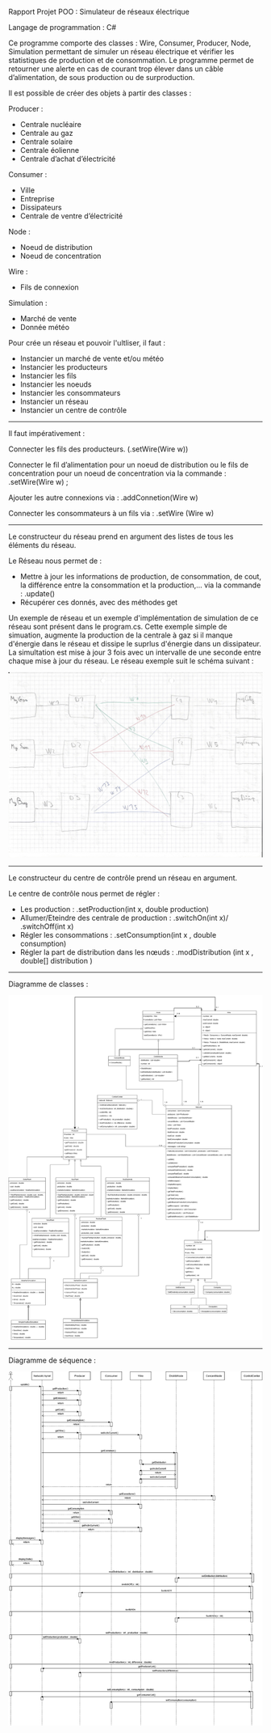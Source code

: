 Rapport Projet POO : Simulateur de réseaux électrique

Langage de programmation : C# 

Ce programme comporte des classes : Wire, Consumer, Producer, Node, Simulation permettant de simuler un réseau électrique et vérifier les statistiques de production et de consommation. Le programme permet de retourner une alerte en cas de courant trop élever dans un câble d’alimentation, de sous production ou de surproduction. 

Il est possible de créer des objets à partir des classes : 

Producer : 
- Centrale nucléaire 
- Centrale au gaz
- Centrale solaire 
- Centrale éolienne 
- Centrale d’achat d’électricité 

Consumer : 
- Ville
- Entreprise
- Dissipateurs
- Centrale de ventre d’électricité 

Node : 
- Noeud de distribution 
- Noeud de concentration 

Wire :
- Fils de connexion 

Simulation : 
- Marché de vente 
- Donnée météo



Pour crée un réseau et pouvoir l'ultliser, il faut :
- Instancier un marché de vente et/ou météo
- Instancier les producteurs  
- Instancier les fils 
- Instancier les noeuds 
- Instancier les consommateurs
- Instancier un réseau 
- Instancier un centre de contrôle

----------------------------------

Il faut impérativement : 

Connecter les fils des producteurs. (.setWire(Wire w))

Connecter le fil d’alimentation pour un noeud de distribution ou le fils de concentration pour un noeud de concentration via la commande : .setWire(Wire w) ;

Ajouter les autre connexions via : .addConnetion(Wire w)

Connecter les consommateurs à un fils via : .setWire (Wire w)

----------------------------------

Le constructeur du réseau prend en argument des listes de tous les éléments du réseau.

Le Réseau nous permet de :

- Mettre à jour les informations de production, de consommation, de cout, la différence entre la consommation et la production,... via la commande : .update()
- Récupérer ces donnés, avec des méthodes get

Un exemple de réseau et un exemple d'implémentation de simulation de ce réseau sont présent dans le program.cs. Cette exemple simple de simuation, augmente la production de la centrale à gaz si il manque d'énergie dans le réseau et dissipe le suprlus d'énergie dans un dissipateur. La simultation est mise à jour 3 fois avec un intervalle de une seconde entre chaque mise à jour du réseau. Le réseau exemple suit le schéma suivant : 

![Screenshot](Image/Exemple.png)

----------------------------------

Le constructeur du centre de contrôle prend un réseau en argument.

Le centre de contrôle nous permet de régler : 
- Les production : .setProduction(int x, double production)
- Allumer/Eteindre des centrale de production : .switchOn(int x)/ .switchOff(int x)  
- Régler les consommations : .setConsumption(int x , double consumption)
- Régler la part de distribution dans les nœuds : .modDistribution (int x , double[] distribution )

----------------------------------

Diagramme de classes :

![Screenshot](Image/DiagrammeDeClasses.png)

----------------------------------

Diagramme de séquence : 

![Screenshot](Image/DiagrameDeSequence.png)


